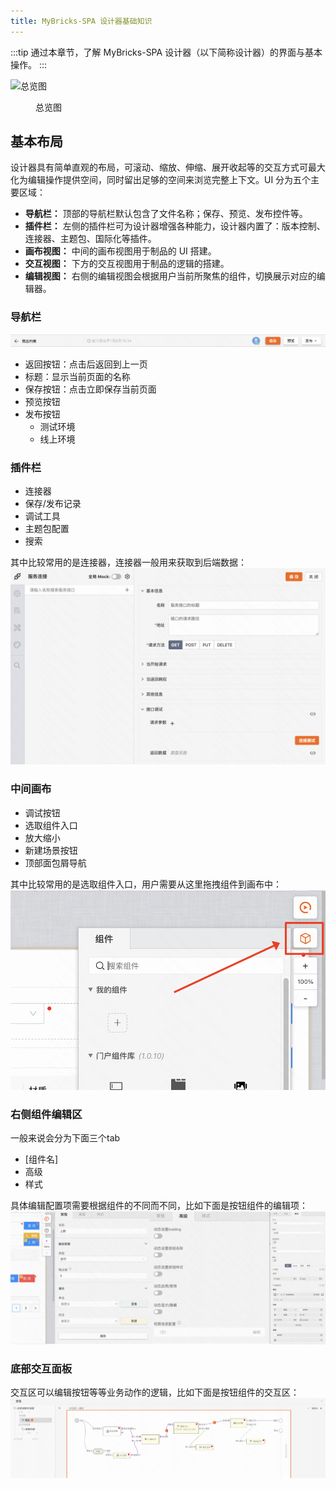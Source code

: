 ```yaml
---
title: MyBricks-SPA 设计器基础知识
---
```


:::tip
通过本章节，了解 MyBricks-SPA 设计器（以下简称设计器）的界面与基本操作。
:::

![总览图](img/image-10.png "总览图")

<figure>总览图</figure>

## 基本布局

设计器具有简单直观的布局，可滚动、缩放、伸缩、展开收起等的交互方式可最大化为编辑操作提供空间，同时留出足够的空间来浏览完整上下文。UI 分为五个主要区域：

- **导航栏：** 顶部的导航栏默认包含了文件名称；保存、预览、发布控件等。
- **插件栏：** 左侧的插件栏可为设计器增强各种能力，设计器内置了：版本控制、连接器、主题包、国际化等插件。
- **画布视图：** 中间的画布视图用于制品的 UI 搭建。
- **交互视图：** 下方的交互视图用于制品的逻辑的搭建。
- **编辑视图：** 右侧的编辑视图会根据用户当前所聚焦的组件，切换展示对应的编辑器。

### 导航栏
![Alt text](img/image-1.png)
- 返回按钮：点击后返回到上一页
- 标题：显示当前页面的名称
- 保存按钮：点击立即保存当前页面
- 预览按钮
- 发布按钮
  - 测试环境
  - 线上环境

### 插件栏
- 连接器
- 保存/发布记录
- 调试工具
- 主题包配置
- 搜索

其中比较常用的是连接器，连接器一般用来获取到后端数据：
![Alt text](img/image-4.png)

### 中间画布
- 调试按钮
- 选取组件入口
- 放大缩小
- 新建场景按钮
- 顶部面包屑导航

其中比较常用的是选取组件入口，用户需要从这里拖拽组件到画布中：
![Alt text](img/image-6.png)

### 右侧组件编辑区
一般来说会分为下面三个tab
- [组件名]
- 高级
- 样式

具体编辑配置项需要根据组件的不同而不同，比如下面是按钮组件的编辑项：
![Alt text](img/image-7.png)


### 底部交互面板
交互区可以编辑按钮等等业务动作的逻辑，比如下面是按钮组件的交互区：
![Alt text](img/image-8.png)